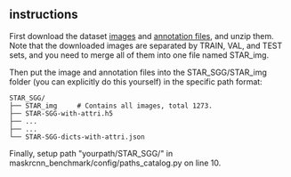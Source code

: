 
## instructions
<!-- Download the [STAR_SGG.zip]() file and unzip it, then set the paths in maskrcnn_benchmark/config/paths_catalog.py on line 10. \
STAR_SGG.zip contains the SGG need files, e.g. STAR-SGG-with-attri.h5, etc. -->

First download the dataset [images](https://huggingface.co/datasets/Zhuzi24/STAR) and [annotation files](https://huggingface.co/datasets/Zhuzi24/STAR), and unzip them. Note that the downloaded images are separated by TRAIN, VAL, and TEST sets, and you need to merge all of them into one file named STAR_img.

Then put the image and annotation files into the STAR_SGG/STAR_img folder (you can explicitly do this yourself) in the specific path format:
```
STAR_SGG/
├── STAR_img     # Contains all images, total 1273.
├── STAR-SGG-with-attri.h5
├── ...
├── ...
└── STAR-SGG-dicts-with-attri.json
```
Finally, setup path "yourpath/STAR_SGG/" in maskrcnn_benchmark/config/paths_catalog.py on line 10.
